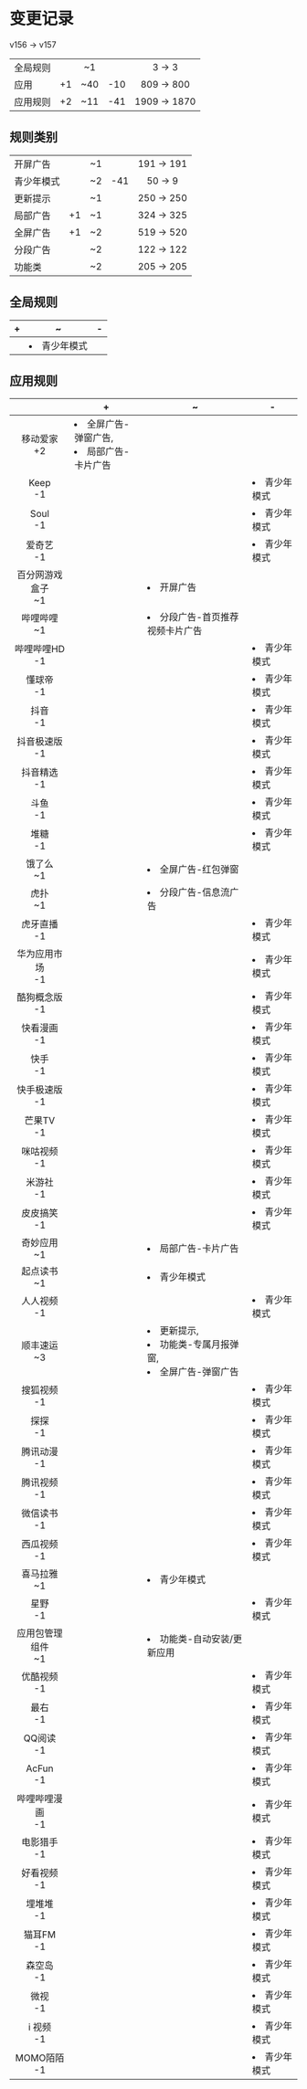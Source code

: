 # 变更记录

v156 -> v157

||||||
|-|:-:|:-:|:-:|:-:|
|全局规则||~1||3 -> 3|
|应用|+1|~40|-10|809 -> 800|
|应用规则|+2|~11|-41|1909 -> 1870|

## 规则类别

||||||
|-|:-:|:-:|:-:|:-:|
|开屏广告||~1||191 -> 191|
|青少年模式||~2|-41|50 -> 9|
|更新提示||~1||250 -> 250|
|局部广告|+1|~1||324 -> 325|
|全屏广告|+1|~2||519 -> 520|
|分段广告||~2||122 -> 122|
|功能类||~2||205 -> 205|

## 全局规则

|+|~|-|
|-|-|-|
||<li>青少年模式||

## 应用规则

||+|~|-|
|:-:|-|-|-|
|移动爱家<br>+2|<li>全屏广告-弹窗广告,<li>局部广告-卡片广告|||
|Keep<br>-1|||<li>青少年模式|
|Soul<br>-1|||<li>青少年模式|
|爱奇艺<br>-1|||<li>青少年模式|
|百分网游戏盒子<br>~1||<li>开屏广告||
|哔哩哔哩<br>~1||<li>分段广告-首页推荐视频卡片广告||
|哔哩哔哩HD<br>-1|||<li>青少年模式|
|懂球帝<br>-1|||<li>青少年模式|
|抖音<br>-1|||<li>青少年模式|
|抖音极速版<br>-1|||<li>青少年模式|
|抖音精选<br>-1|||<li>青少年模式|
|斗鱼<br>-1|||<li>青少年模式|
|堆糖<br>-1|||<li>青少年模式|
|饿了么<br>~1||<li>全屏广告-红包弹窗||
|虎扑<br>~1||<li>分段广告-信息流广告||
|虎牙直播<br>-1|||<li>青少年模式|
|华为应用市场<br>-1|||<li>青少年模式|
|酷狗概念版<br>-1|||<li>青少年模式|
|快看漫画<br>-1|||<li>青少年模式|
|快手<br>-1|||<li>青少年模式|
|快手极速版<br>-1|||<li>青少年模式|
|芒果TV<br>-1|||<li>青少年模式|
|咪咕视频<br>-1|||<li>青少年模式|
|米游社<br>-1|||<li>青少年模式|
|皮皮搞笑<br>-1|||<li>青少年模式|
|奇妙应用<br>~1||<li>局部广告-卡片广告||
|起点读书<br>~1||<li>青少年模式||
|人人视频<br>-1|||<li>青少年模式|
|顺丰速运<br>~3||<li>更新提示,<li>功能类-专属月报弹窗,<li>全屏广告-弹窗广告||
|搜狐视频<br>-1|||<li>青少年模式|
|探探<br>-1|||<li>青少年模式|
|腾讯动漫<br>-1|||<li>青少年模式|
|腾讯视频<br>-1|||<li>青少年模式|
|微信读书<br>-1|||<li>青少年模式|
|西瓜视频<br>-1|||<li>青少年模式|
|喜马拉雅<br>~1||<li>青少年模式||
|星野<br>-1|||<li>青少年模式|
|应用包管理组件<br>~1||<li>功能类-自动安装/更新应用||
|优酷视频<br>-1|||<li>青少年模式|
|最右<br>-1|||<li>青少年模式|
|QQ阅读<br>-1|||<li>青少年模式|
|AcFun<br>-1|||<li>青少年模式|
|哔哩哔哩漫画<br>-1|||<li>青少年模式|
|电影猎手<br>-1|||<li>青少年模式|
|好看视频<br>-1|||<li>青少年模式|
|埋堆堆<br>-1|||<li>青少年模式|
|猫耳FM<br>-1|||<li>青少年模式|
|森空岛<br>-1|||<li>青少年模式|
|微视<br>-1|||<li>青少年模式|
|i 视频<br>-1|||<li>青少年模式|
|MOMO陌陌<br>-1|||<li>青少年模式|
